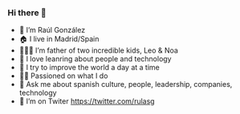 ### Hi there 👋

- 🔭 I’m Raúl González
- 🏠 I live in Madrid/Spain
- 👨‍👧‍👦 I’m father of two incredible kids, Leo & Noa
- 🧡 I love leanring about people and technology
- 🏢 I try to improve the world a day at a time
- 💪🏻 Passioned on what I do
- 💬 Ask me about spanish culture, people, leadership, companies, technology
- 🦜 I’m on Twiter https://twitter.com/rulasg
